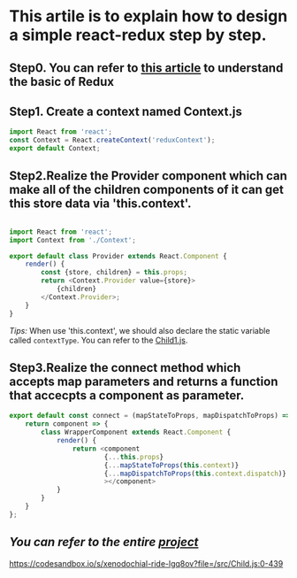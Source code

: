 # This artile is to explain how to design a simple react-redux step by step.

## Step0. You can refer to [this article](https://github.com/wannamakeudance/redux-design-pattern) to understand the basic of Redux

## Step1. Create a context named Context.js

```javascript
import React from 'react';
const Context = React.createContext('reduxContext');
export default Context;
```

## Step2.Realize the Provider component which can make all of the children components of it can get this store data via 'this.context'.

```javascript

import React from 'react';
import Context from './Context';

export default class Provider extends React.Component {
    render() {
        const {store, children} = this.props;
        return <Context.Provider value={store}>
            {children}    
        </Context.Provider>;
    }
}

```
*Tips:* When use 'this.context', we should also declare the static variable called `contextType`. You can refer to the [Child1.js](./src/demo/Child1.js).

## Step3.Realize the connect method which accepts map parameters and returns a function that accecpts a component as parameter.

```javascript
export default const connect = (mapStateToProps, mapDispatchToProps) => {
    return component => {
        class WrapperComponent extends React.Component {
            render() {
                return <component
                        {...this.props}
                        {...mapStateToProps(this.context)}
                        {...mapDispatchToProps(this.context.dispatch)}
                        ></component>
            }
        }
    }
};
```

## *You can refer to the entire [project](https://github.com/wannamakeudance/react-redux-design-pattern/tree/master/src/demo)*

https://codesandbox.io/s/xenodochial-ride-lgq8ov?file=/src/Child.js:0-439